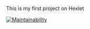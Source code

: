 This is my first project on Hexlet

[![Maintainability](https://api.codeclimate.com/v1/badges/5197d225970de57b974e/maintainability)](https://codeclimate.com/github/nikolaywerner/frontend-project-lvl1/maintainability)